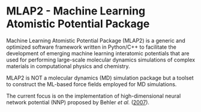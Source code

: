 # MLAP2  - Machine Learning Atomistic Potential Package

<!-- ## What is it? -->
Machine Learning Atomistic Potential Package (MLAP2) is a generic and optimized software framework written in Python/C++ to facilitate the development of emerging machine learning interatomic potentials that are used for performing large-scale molecular dynamics simulations of complex materials in computational physics and chemistry. 
 
<!--  -->
MLAP2 is NOT a molecular dynamics (MD) simulation package but a toolset to construct the ML-based force fields employed for MD simulations.

<!--  -->
The current focus is on the implementation of high-dimensional neural network potential (NNP) proposed by Behler _et al._ ([2007](https://journals.aps.org/prl/abstract/10.1103/PhysRevLett.98.146401)).

